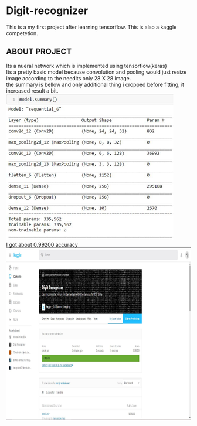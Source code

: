 # Digit-recognizer
   This is a my first project after learning tensorflow.
   This is also a kaggle competetion.
## ABOUT PROJECT 
Its a nueral network which is implemented using tensorflow(keras)
<br>Its a pretty basic model because convolution and pooling would just resize image according to the needits only 28 X 28 image.</br>
the summary is bellow and only additional thing i cropped before fitting, it increased result a bit. 
<img src="project/2.JPG" height=400px >
<br>I got about 0.99200 accuracy</br>
<img src="project/1.JPG" height=470px>


